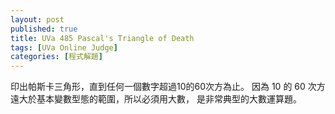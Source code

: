 ```yaml
---
layout: post
published: true
title: UVa 485 Pascal's Triangle of Death
tags: [UVa Online Judge]
categories: [程式解題]
---
```


印出帕斯卡三角形，直到任何一個數字超過10的60次方為止。
因為 10 的 60 次方遠大於基本變數型態的範圍，所以必須用大數，
是非常典型的大數運算題。

<a class="embed" href="https://api.bitbucket.org/1.0/repositories/chchwy/chchwyacm/src/tip/485.cpp" >
</a>
